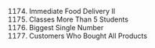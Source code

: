 1174. Immediate Food Delivery II
596. Classes More Than 5 Students
619. Biggest Single Number
1045. Customers Who Bought All Products